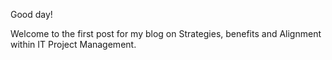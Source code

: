 Good day! 

Welcome to the first post for my blog on Strategies, benefits and Alignment within IT Project Management.
